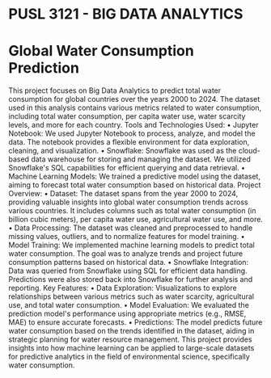 # PUSL 3121 - BIG DATA ANALYTICS

# Global Water Consumption Prediction
This project focuses on Big Data Analytics to predict total water consumption for global countries over the years 2000 to 2024. The dataset used in this analysis contains various metrics related to water consumption, including total water consumption, per capita water use, water scarcity levels, and more for each country.
Tools and Technologies Used:
•	Jupyter Notebook: We used Jupyter Notebook to process, analyze, and model the data. The notebook provides a flexible environment for data exploration, cleaning, and visualization.
•	Snowflake: Snowflake was used as the cloud-based data warehouse for storing and managing the dataset. We utilized Snowflake's SQL capabilities for efficient querying and data retrieval.
•	Machine Learning Models: We trained a predictive model using the dataset, aiming to forecast total water consumption based on historical data.
Project Overview:
•	Dataset: The dataset spans from the year 2000 to 2024, providing valuable insights into global water consumption trends across various countries. It includes columns such as total water consumption (in billion cubic meters), per capita water use, agricultural water use, and more.
•	Data Processing: The dataset was cleaned and preprocessed to handle missing values, outliers, and to normalize features for model training.
•	Model Training: We implemented machine learning models to predict total water consumption. The goal was to analyze trends and project future consumption patterns based on historical data.
•	Snowflake Integration: Data was queried from Snowflake using SQL for efficient data handling. Predictions were also stored back into Snowflake for further analysis and reporting.
Key Features:
•	Data Exploration: Visualizations to explore relationships between various metrics such as water scarcity, agricultural use, and total water consumption.
•	Model Evaluation: We evaluated the prediction model's performance using appropriate metrics (e.g., RMSE, MAE) to ensure accurate forecasts.
•	Predictions: The model predicts future water consumption based on the trends identified in the dataset, aiding in strategic planning for water resource management.
This project provides insights into how machine learning can be applied to large-scale datasets for predictive analytics in the field of environmental science, specifically water consumption.


